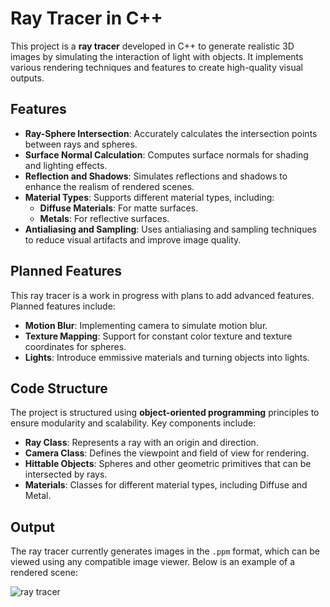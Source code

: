 # Ray Tracer in C++

This project is a **ray tracer** developed in C++ to generate realistic 3D images by simulating the interaction of light with objects. It implements various rendering techniques and features to create high-quality visual outputs.

## Features

- **Ray-Sphere Intersection**: Accurately calculates the intersection points between rays and spheres.
- **Surface Normal Calculation**: Computes surface normals for shading and lighting effects.
- **Reflection and Shadows**: Simulates reflections and shadows to enhance the realism of rendered scenes.
- **Material Types**: Supports different material types, including:
  - **Diffuse Materials**: For matte surfaces.
  - **Metals**: For reflective surfaces.
- **Antialiasing and Sampling**: Uses antialiasing and sampling techniques to reduce visual artifacts and improve image quality.

## Planned Features

This ray tracer is a work in progress with plans to add advanced features. Planned features include:
- **Motion Blur**: Implementing camera to simulate motion blur.
- **Texture Mapping**: Support for constant color texture and texture coordinates for spheres.
- **Lights**: Introduce emmissive materials and turning objects into lights.

## Code Structure

The project is structured using **object-oriented programming** principles to ensure modularity and scalability. Key components include:
- **Ray Class**: Represents a ray with an origin and direction.
- **Camera Class**: Defines the viewpoint and field of view for rendering.
- **Hittable Objects**: Spheres and other geometric primitives that can be intersected by rays.
- **Materials**: Classes for different material types, including Diffuse and Metal.

## Output

The ray tracer currently generates images in the `.ppm` format, which can be viewed using any compatible image viewer. Below is an example of a rendered scene:

![ray tracer](https://github.com/user-attachments/assets/421ba67d-60c7-4287-b925-ebdb5662c702)


